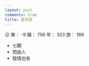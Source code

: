 ```yaml
---
layout: post
comments: true
title: 星百說
---
```


:wink: 單： -9 婚： 756 年： 323 旅： 189

- 七顆
- 閃由人
- 陰情也有

